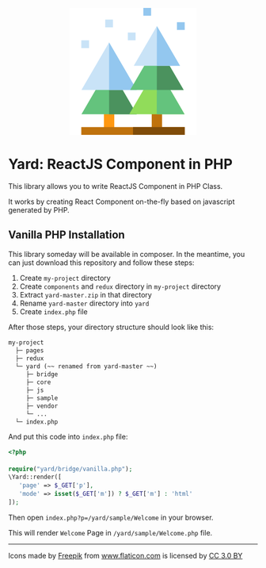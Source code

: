 <p align="center"><img src="https://github.com/plansys/yard/raw/master/js/public/favicon.ico"/></p>

# Yard: ReactJS Component in PHP

This library allows you to write ReactJS Component in PHP Class.

It works by creating React Component on-the-fly based on javascript generated by PHP. 


## Vanilla PHP Installation

This library someday will be available in composer. In the meantime, you can just download this repository and follow these steps: 

 1. Create `my-project` directory
 2. Create `components` and `redux` directory in `my-project` directory 
 3. Extract `yard-master.zip` in that directory
 4. Rename `yard-master` directory into `yard`
 5. Create `index.php` file
 
After those steps, your directory structure should look like this:

```
my-project
  ├─ pages 
  ├─ redux
  └─ yard (~~ renamed from yard-master ~~)
     ├─ bridge
     ├─ core
     ├─ js
     ├─ sample
     ├─ vendor
     └─ ...
  └─ index.php   
 ```
 
 And put this code into `index.php` file:
 
 ```php
 <?php
 
 require("yard/bridge/vanilla.php");
 \Yard::render([
    'page' => $_GET['p'], 
    'mode' => isset($_GET['m']) ? $_GET['m'] : 'html'
 ]);
 ```
 

Then open `index.php?p=/yard/sample/Welcome` in your browser.

This will render `Welcome` Page in `/yard/sample/Welcome.php` file. 

<hr/>


Icons made by <a href="http://www.freepik.com" title="Freepik">Freepik</a> from <a href="http://www.flaticon.com" title="Flaticon">www.flaticon.com</a> is licensed by <a href="http://creativecommons.org/licenses/by/3.0/" title="Creative Commons BY 3.0" target="_blank">CC 3.0 BY</a>
 
